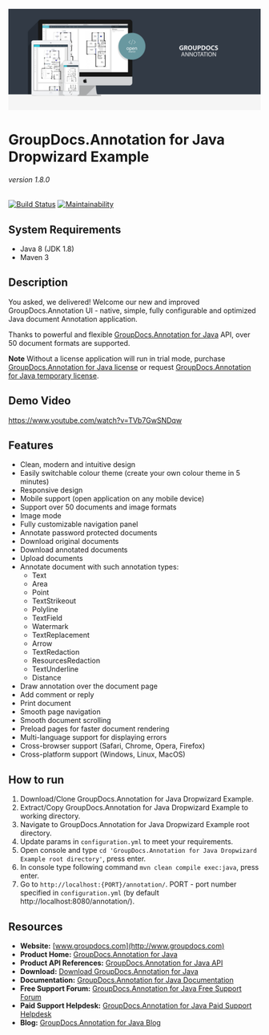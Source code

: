 ![Alt text](https://raw.githubusercontent.com/groupdocs-annotation/groupdocs-annotation.github.io/master/resources/image/banner.png "GroupDocs.Annotation")
# GroupDocs.Annotation for Java Dropwizard Example
###### version 1.8.0

[![Build Status](https://travis-ci.org/groupdocs-annotation/GroupDocs.Annotation-for-Java-Dropwizard.svg?branch=master)](https://travis-ci.org/groupdocs-annotation/GroupDocs.Annotation-for-Java-Dropwizard)
[![Maintainability](https://api.codeclimate.com/v1/badges/4d0833612964debe5cf8/maintainability)](https://codeclimate.com/github/groupdocs-annotation/GroupDocs.Annotation-for-Java-Dropwizard/maintainability)

## System Requirements
- Java 8 (JDK 1.8)
- Maven 3


## Description
You asked, we delivered!
Welcome our new and improved GroupDocs.Annotation UI - native, simple, fully configurable and optimized Java document Annotation application.

Thanks to powerful and flexible [GroupDocs.Annotation for Java](https://products.groupdocs.com/Annotation/java) API, over 50 document formats are supported.

**Note** Without a license application will run in trial mode, purchase [GroupDocs.Annotation for Java license](https://purchase.groupdocs.com/order-online-step-1-of-8.aspx) or request [GroupDocs.Annotation for Java temporary license](https://purchase.groupdocs.com/temporary-license).


## Demo Video
https://www.youtube.com/watch?v=TVb7GwSNDqw


## Features
- Clean, modern and intuitive design
- Easily switchable colour theme (create your own colour theme in 5 minutes)
- Responsive design
- Mobile support (open application on any mobile device)
- Support over 50 documents and image formats
- Image mode
- Fully customizable navigation panel
- Annotate password protected documents
- Download original documents
- Download annotated documents
- Upload documents
- Annotate document with such annotation types: 
   * Text
   * Area
   * Point
   * TextStrikeout
   * Polyline
   * TextField
   * Watermark
   * TextReplacement
   * Arrow
   * TextRedaction
   * ResourcesRedaction
   * TextUnderline
   * Distance
- Draw annotation over the document page
- Add comment or reply
- Print document
- Smooth page navigation
- Smooth document scrolling
- Preload pages for faster document rendering
- Multi-language support for displaying errors
- Cross-browser support (Safari, Chrome, Opera, Firefox)
- Cross-platform support (Windows, Linux, MacOS)


## How to run
1. Download/Clone GroupDocs.Annotation for Java Dropwizard Example.
2. Extract/Copy GroupDocs.Annotation for Java Dropwizard Example to working directory.
3. Navigate to GroupDocs.Annotation for Java Dropwizard Example root directory.
4. Update params in `configuration.yml` to meet your requirements.
5. Open console and type `cd 'GroupDocs.Annotation for Java Dropwizard Example root directory'`, press enter.
6. In console type following command `mvn clean compile exec:java`, press enter.
7. Go to `http://localhost:{PORT}/annotation/`.
PORT - port number specified in `configuration.yml` (by default http://localhost:8080/annotation/).


## Resources
- **Website:** [www.groupdocs.com](http://www.groupdocs.com)
- **Product Home:** [GroupDocs.Annotation for Java](https://products.groupdocs.com/Annotation/java)
- **Product API References:** [GroupDocs.Annotation for Java API](https://apireference.groupdocs.com/java/Annotation)
- **Download:** [Download GroupDocs.Annotation for Java](http://downloads.groupdocs.com/Annotation/java)
- **Documentation:** [GroupDocs.Annotation for Java Documentation](https://docs.groupdocs.com/display/Annotationjava/Home)
- **Free Support Forum:** [GroupDocs.Annotation for Java Free Support Forum](https://forum.groupdocs.com/c/Annotation)
- **Paid Support Helpdesk:** [GroupDocs.Annotation for Java Paid Support Helpdesk](https://helpdesk.groupdocs.com)
- **Blog:** [GroupDocs.Annotation for Java Blog](https://blog.groupdocs.com/category/groupdocs-Annotation-product-family/)
